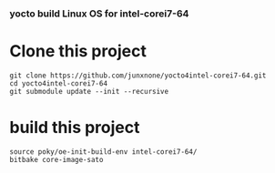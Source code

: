 
### yocto build Linux OS for intel-corei7-64


# Clone this project
```
git clone https://github.com/junxnone/yocto4intel-corei7-64.git 
cd yocto4intel-corei7-64
git submodule update --init --recursive
```

# build this project

```
source poky/oe-init-build-env intel-corei7-64/
bitbake core-image-sato
```
